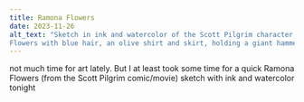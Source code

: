 ```yaml
---
title: Ramona Flowers
date: 2023-11-26
alt_text: "Sketch in ink and watercolor of the Scott Pilgrim character Ramona
Flowers with blue hair, an olive shirt and skirt, holding a giant hammer "
---
```


not much time for art lately. But I at least took some time for a quick Ramona
Flowers (from the Scott Pilgrim comic/movie) sketch with ink and watercolor
tonight

